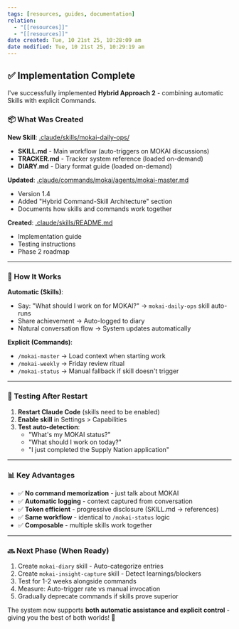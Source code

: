 ```yaml
---
tags: [resources, guides, documentation]
relation:
  - "[[resources]]"
  - "[[resources]]"
date created: Tue, 10 21st 25, 10:28:09 am
date modified: Tue, 10 21st 25, 10:29:19 am
---
```

## ✅ Implementation Complete

I've successfully implemented **Hybrid Approach 2** - combining automatic Skills with explicit Commands.

### 📦 What Was Created

**New Skill**: [.claude/skills/mokai-daily-ops/](vscode-webview://14n2pdrvjumjes3u5l54htlgkve36oauqqgg3tn3lr7vvf3q83ag/.claude/skills/mokai-daily-ops/)

- **SKILL.md** - Main workflow (auto-triggers on MOKAI discussions)
- **TRACKER.md** - Tracker system reference (loaded on-demand)
- **DIARY.md** - Diary format guide (loaded on-demand)

**Updated**: [.claude/commands/mokai/agents/mokai-master.md](vscode-webview://14n2pdrvjumjes3u5l54htlgkve36oauqqgg3tn3lr7vvf3q83ag/.claude/commands/mokai/agents/mokai-master.md)

- Version 1.4
- Added "Hybrid Command-Skill Architecture" section
- Documents how skills and commands work together

**Created**: [.claude/skills/README.md](vscode-webview://14n2pdrvjumjes3u5l54htlgkve36oauqqgg3tn3lr7vvf3q83ag/.claude/skills/README.md)

- Implementation guide
- Testing instructions
- Phase 2 roadmap

---

### 🎯 How It Works

**Automatic (Skills)**:

- Say: "What should I work on for MOKAI?" → `mokai-daily-ops` skill auto-runs
- Share achievement → Auto-logged to diary
- Natural conversation flow → System updates automatically

**Explicit (Commands)**:

- `/mokai-master` → Load context when starting work
- `/mokai-weekly` → Friday review ritual
- `/mokai-status` → Manual fallback if skill doesn't trigger

---

### 🧪 Testing After Restart

1. **Restart Claude Code** (skills need to be enabled)
2. **Enable skill** in Settings > Capabilities
3. **Test auto-detection**:
    - "What's my MOKAI status?"
    - "What should I work on today?"
    - "I just completed the Supply Nation application"

---

### 📊 Key Advantages

- ✅ **No command memorization** - just talk about MOKAI
- ✅ **Automatic logging** - context captured from conversation
- ✅ **Token efficient** - progressive disclosure (SKILL.md → references)
- ✅ **Same workflow** - identical to `/mokai-status` logic
- ✅ **Composable** - multiple skills work together

---

### 🔜 Next Phase (When Ready)

1. Create `mokai-diary` skill - Auto-categorize entries
2. Create `mokai-insight-capture` skill - Detect learnings/blockers
3. Test for 1-2 weeks alongside commands
4. Measure: Auto-trigger rate vs manual invocation
5. Gradually deprecate commands if skills prove superior

The system now supports **both automatic assistance and explicit control** - giving you the best of both worlds! 🚀
